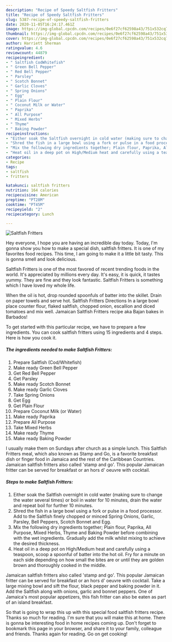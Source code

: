 ```yaml
---
description: "Recipe of Speedy Saltfish Fritters"
title: "Recipe of Speedy Saltfish Fritters"
slug: 5387-recipe-of-speedy-saltfish-fritters
date: 2020-11-05T16:24:17.461Z
image: https://img-global.cpcdn.com/recipes/0e6f27cf62598a43/751x532cq70/saltfish-fritters-recipe-main-photo.jpg
thumbnail: https://img-global.cpcdn.com/recipes/0e6f27cf62598a43/751x532cq70/saltfish-fritters-recipe-main-photo.jpg
cover: https://img-global.cpcdn.com/recipes/0e6f27cf62598a43/751x532cq70/saltfish-fritters-recipe-main-photo.jpg
author: Harriett Sherman
ratingvalue: 4.6
reviewcount: 44879
recipeingredient:
- " Saltfish CodWhitefish"
- " Green Bell Pepper"
- " Red Bell Pepper"
- " Parsley"
- " Scotch Bonnet"
- " Garlic Cloves"
- " Spring Onions"
- " Egg"
- " Plain Flour"
- " Coconut Milk or Water"
- " Paprika"
- " All Purpose"
- " Mixed Herbs"
- " Thyme"
- " Baking Powder"
recipeinstructions:
- "Either soak the Saltfish overnight in cold water (making sure to change the water several times) or boil in water for 10 minutes, drain the water and repeat boil for further 10 minutes."
- "Shred the fish in a large bowl using a fork or pulse in a food processor. Add to the Saltfish finely chopped or minced Spring Onions, Garlic, Parsley, Bell Peppers, Scotch Bonnet and Egg."
- "Mix the following dry ingredients together; Plain flour, Paprika, All Purpose, Mixed Herbs, Thyme and Baking Powder before combining with the wet ingredients. Gradually add the milk whilst mixing to achieve the desired thickness."
- "Heat oil in a deep pot on High/Medium heat and carefully using a teaspoon, scoop a spoonful of batter into the hot oil. Fry for a minute on each side depending on how small the bites are or until they are golden brown and thoroughly cooked in the middle."
categories:
- Recipe
tags:
- saltfish
- fritters

katakunci: saltfish fritters 
nutrition: 164 calories
recipecuisine: American
preptime: "PT28M"
cooktime: "PT45M"
recipeyield: "2"
recipecategory: Lunch

---
```



![Saltfish Fritters](https://img-global.cpcdn.com/recipes/0e6f27cf62598a43/751x532cq70/saltfish-fritters-recipe-main-photo.jpg)

Hey everyone, I hope you are having an incredible day today. Today, I'm gonna show you how to make a special dish, saltfish fritters. It is one of my favorites food recipes. This time, I am going to make it a little bit tasty. This is gonna smell and look delicious.

Saltfish Fritters is one of the most favored of recent trending foods in the world. It's appreciated by millions every day. It's easy, it is quick, it tastes yummy. They are fine and they look fantastic. Saltfish Fritters is something which I have loved my whole life.

When the oil is hot, drop rounded spoonfuls of batter into the skillet. Drain on paper towels and serve hot. Saltfish Fritters Directions In a large bowl place counter flour, flaked saltfish, chopped onion, escallion and diced tomatoes and mix well. Jamaican Saltfish Fritters recipe aka Bajan bakes in Barbados!


To get started with this particular recipe, we have to prepare a few ingredients. You can cook saltfish fritters using 15 ingredients and 4 steps. Here is how you cook it.

<!--inarticleads1-->

##### The ingredients needed to make Saltfish Fritters:

1. Prepare  Saltfish (Cod/Whitefish)
1. Make ready  Green Bell Pepper
1. Get  Red Bell Pepper
1. Get  Parsley
1. Make ready  Scotch Bonnet
1. Make ready  Garlic Cloves
1. Take  Spring Onions
1. Get  Egg
1. Get  Plain Flour
1. Prepare  Coconut Milk (or Water)
1. Make ready  Paprika
1. Prepare  All Purpose
1. Take  Mixed Herbs
1. Make ready  Thyme
1. Make ready  Baking Powder


I usually make them on Sundays after church as a simple lunch. This Saltfish Fritters meal, which also known as Stamp and Go, is a favorite breakfast dish or finger food in Jamaica and the rest of the Caribbean Countries. Jamaican saltfish fritters also called &#39;stamp and go&#39;. This popular Jamaican fritter can be served for breakfast or an hors d&#39; oeuvre with cocktail. 

<!--inarticleads2-->

##### Steps to make Saltfish Fritters:

1. Either soak the Saltfish overnight in cold water (making sure to change the water several times) or boil in water for 10 minutes, drain the water and repeat boil for further 10 minutes.
1. Shred the fish in a large bowl using a fork or pulse in a food processor. Add to the Saltfish finely chopped or minced Spring Onions, Garlic, Parsley, Bell Peppers, Scotch Bonnet and Egg.
1. Mix the following dry ingredients together; Plain flour, Paprika, All Purpose, Mixed Herbs, Thyme and Baking Powder before combining with the wet ingredients. Gradually add the milk whilst mixing to achieve the desired thickness.
1. Heat oil in a deep pot on High/Medium heat and carefully using a teaspoon, scoop a spoonful of batter into the hot oil. Fry for a minute on each side depending on how small the bites are or until they are golden brown and thoroughly cooked in the middle.


Jamaican saltfish fritters also called &#39;stamp and go&#39;. This popular Jamaican fritter can be served for breakfast or an hors d&#39; oeuvre with cocktail. Take a large mixing bowl and sift the flour, black pepper and baking powder in it. Add the Saltfish along with onions, garlic and bonnet peppers. One of Jamaica&#39;s most popular appetizers, this fish fritter can also be eaten as part of an island breakfast. 

So that is going to wrap this up with this special food saltfish fritters recipe. Thanks so much for reading. I'm sure that you will make this at home. There is gonna be interesting food in home recipes coming up. Don't forget to bookmark this page in your browser, and share it to your family, colleague and friends. Thanks again for reading. Go on get cooking!
